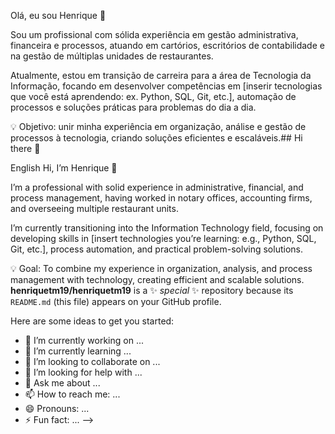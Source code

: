 Olá, eu sou Henrique 👋

Sou um profissional com sólida experiência em gestão administrativa, financeira e processos, atuando em cartórios, escritórios de contabilidade e na gestão de múltiplas unidades de restaurantes.

Atualmente, estou em transição de carreira para a área de Tecnologia da Informação, focando em desenvolver competências em [inserir tecnologias que você está aprendendo: ex. Python, SQL, Git, etc.], automação de processos e soluções práticas para problemas do dia a dia.

💡 Objetivo: unir minha experiência em organização, análise e gestão de processos à tecnologia, criando soluções eficientes e escaláveis.## Hi there 👋

English
Hi, I’m Henrique 👋

I’m a professional with solid experience in administrative, financial, and process management, having worked in notary offices, accounting firms, and overseeing multiple restaurant units.

I’m currently transitioning into the Information Technology field, focusing on developing skills in [insert technologies you’re learning: e.g., Python, SQL, Git, etc.], process automation, and practical problem-solving solutions.

💡 Goal: To combine my experience in organization, analysis, and process management with technology, creating efficient and scalable solutions.
**henriquetm19/henriquetm19** is a ✨ _special_ ✨ repository because its `README.md` (this file) appears on your GitHub profile.

Here are some ideas to get you started:

- 🔭 I’m currently working on ...
- 🌱 I’m currently learning ...
- 👯 I’m looking to collaborate on ...
- 🤔 I’m looking for help with ...
- 💬 Ask me about ...
- 📫 How to reach me: ...
- 😄 Pronouns: ...
- ⚡ Fun fact: ...
-->
